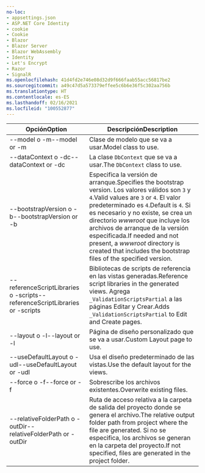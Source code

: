 ```yaml
---
no-loc:
- appsettings.json
- ASP.NET Core Identity
- cookie
- Cookie
- Blazor
- Blazor Server
- Blazor WebAssembly
- Identity
- Let's Encrypt
- Razor
- SignalR
ms.openlocfilehash: 41d4fd2e746e08d32d9f666faab55acc56817be2
ms.sourcegitcommit: a49c47d5a573379effee5c6b6e36f5c302aa756b
ms.translationtype: HT
ms.contentlocale: es-ES
ms.lasthandoff: 02/16/2021
ms.locfileid: "100552877"
---
```

<!-- Options common to Razor Pages and Controller -->
| <span data-ttu-id="f01d4-101">Opción</span><span class="sxs-lookup"><span data-stu-id="f01d4-101">Option</span></span>               | <span data-ttu-id="f01d4-102">Descripción</span><span class="sxs-lookup"><span data-stu-id="f01d4-102">Description</span></span>|
| ----------------- | ------------ |
| <span data-ttu-id="f01d4-103">--model o -m</span><span class="sxs-lookup"><span data-stu-id="f01d4-103">--model or -m</span></span>  | <span data-ttu-id="f01d4-104">Clase de modelo que se va a usar.</span><span class="sxs-lookup"><span data-stu-id="f01d4-104">Model class to use.</span></span> |
| <span data-ttu-id="f01d4-105">--dataContext o -dc</span><span class="sxs-lookup"><span data-stu-id="f01d4-105">--dataContext or -dc</span></span>  | <span data-ttu-id="f01d4-106">La clase `DbContext` que se va a usar.</span><span class="sxs-lookup"><span data-stu-id="f01d4-106">The `DbContext` class to use.</span></span> |
| <span data-ttu-id="f01d4-107">--bootstrapVersion o -b</span><span class="sxs-lookup"><span data-stu-id="f01d4-107">--bootstrapVersion or -b</span></span>  | <span data-ttu-id="f01d4-108">Especifica la versión de arranque.</span><span class="sxs-lookup"><span data-stu-id="f01d4-108">Specifies the bootstrap version.</span></span> <span data-ttu-id="f01d4-109">Los valores válidos son `3` y `4`.</span><span class="sxs-lookup"><span data-stu-id="f01d4-109">Valid values are `3` or `4`.</span></span> <span data-ttu-id="f01d4-110">El valor predeterminado es `4`.</span><span class="sxs-lookup"><span data-stu-id="f01d4-110">Default is `4`.</span></span> <span data-ttu-id="f01d4-111">Si es necesario y no existe, se crea un directorio *wwwroot* que incluye los archivos de arranque de la versión especificada.</span><span class="sxs-lookup"><span data-stu-id="f01d4-111">If needed and not present, a *wwwroot* directory is created that includes the bootstrap files of the specified version.</span></span> |
| <span data-ttu-id="f01d4-112">--referenceScriptLibraries o -scripts</span><span class="sxs-lookup"><span data-stu-id="f01d4-112">--referenceScriptLibraries or -scripts</span></span> |  <span data-ttu-id="f01d4-113">Bibliotecas de scripts de referencia en las vistas generadas.</span><span class="sxs-lookup"><span data-stu-id="f01d4-113">Reference script libraries in the generated views.</span></span> <span data-ttu-id="f01d4-114">Agrega `_ValidationScriptsPartial` a las páginas Editar y Crear.</span><span class="sxs-lookup"><span data-stu-id="f01d4-114">Adds `_ValidationScriptsPartial` to Edit and Create pages.</span></span> |
| <span data-ttu-id="f01d4-115">--layout o -l</span><span class="sxs-lookup"><span data-stu-id="f01d4-115">--layout or -l</span></span> | <span data-ttu-id="f01d4-116">Página de diseño personalizado que se va a usar.</span><span class="sxs-lookup"><span data-stu-id="f01d4-116">Custom Layout page to use.</span></span> |
| <span data-ttu-id="f01d4-117">--useDefaultLayout o -udl</span><span class="sxs-lookup"><span data-stu-id="f01d4-117">--useDefaultLayout or -udl</span></span> | <span data-ttu-id="f01d4-118">Usa el diseño predeterminado de las vistas.</span><span class="sxs-lookup"><span data-stu-id="f01d4-118">Use the default layout for the views.</span></span> |
| <span data-ttu-id="f01d4-119">--force o -f</span><span class="sxs-lookup"><span data-stu-id="f01d4-119">--force or -f</span></span> | <span data-ttu-id="f01d4-120">Sobrescribe los archivos existentes.</span><span class="sxs-lookup"><span data-stu-id="f01d4-120">Overwrite existing files.</span></span> |
| <span data-ttu-id="f01d4-121">--relativeFolderPath o -outDir</span><span class="sxs-lookup"><span data-stu-id="f01d4-121">--relativeFolderPath or -outDir</span></span> | <span data-ttu-id="f01d4-122">Ruta de acceso relativa a la carpeta de salida del proyecto donde se genera el archivo.</span><span class="sxs-lookup"><span data-stu-id="f01d4-122">The relative output folder path from project where the file are generated.</span></span> <span data-ttu-id="f01d4-123">Si no se especifica, los archivos se generan en la carpeta del proyecto.</span><span class="sxs-lookup"><span data-stu-id="f01d4-123">If not specified, files are generated in the project folder.</span></span> |